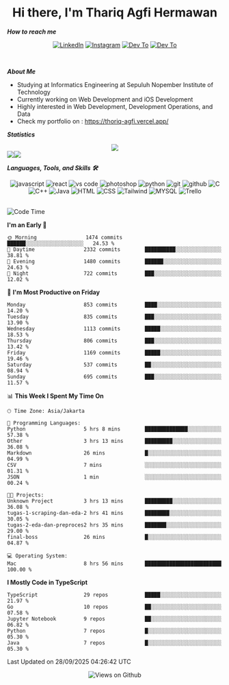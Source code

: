 <div align="center">
  <h1>Hi there, I'm Thariq Agfi Hermawan</h1>
</div>


***How to reach me***
<p align='center'>
   <a href="https://www.linkedin.com/in/thariqagfihermawan" target="_blank"><img src="https://img.shields.io/badge/LinkedIn-0077B5?style=for-the-badge&logo=linkedin&logoColor=white" alt="LinkedIn"></a>
   <a href="https://www.instagram.com/thoriqagfi" target="_blank"><img src="https://img.shields.io/badge/Instagram-E4405F?style=for-the-badge&logo=instagram&logoColor=white" alt="Instagram"></a>
   <a href="https://medium.com/@thoriq.aghfi60" target="_blank"><img src="https://img.shields.io/badge/Medium-12100E?style=for-the-badge&logo=medium&logoColor=white" alt="Dev To"></a>
   <a href="https://linktr.ee/thoriqagfi" target="_blank"><img src="https://img.shields.io/badge/linktree-1de9b6?style=for-the-badge&logo=linktree&logoColor=white" alt="Dev To"></a>
</p>

<br>

***About Me***
- Studying at Informatics Engineering at Sepuluh Nopember Institute of Technology
- Currently working on Web Development and iOS Development
- Highly interested in Web Development, Development Operations, and Data
- Check my portfolio on : https://thoriq-agfi.vercel.app/

***Statistics***

<!-- [![GitHub Streak](http://github-readme-streak-stats.herokuapp.com?user=thoriqagfi&theme=dark)](https://git.io/streak-stats) -->

<div align="center">
  <img src="http://github-readme-streak-stats.herokuapp.com?user=thoriqagfi&theme=chartreuse-dark"/>
</div>

<div align="center">
  <div style="display: flex;">
    <img src="https://github-readme-stats.vercel.app/api/top-langs/?username=thoriqagfi&layout=compact&theme=chartreuse-dark&langs_count=8" />
    <img src="https://github-readme-stats.vercel.app/api?username=thoriqagfi&show_icons=true&theme=chartreuse-dark"/>
  </div>
</div>

<!-- [![Top Langs](https://github-readme-stats.vercel.app/api/top-langs/?username=thoriqagfi&layout=compact&&theme=chartreuse-dark&langs_count=8)](https://github.com/thoriqagfi)
< ![Agfi's GitHub stats](https://github-readme-stats.vercel.app/api?username=thoriqagfi&show_icons=true&theme=chartreuse-dark) -->

***Languages, Tools, and Skills 🛠***

  <div align="center">
    <img src="https://img.shields.io/badge/JavaScript-F7DF1E?style=for-the-badge&logo=javascript&logoColor=black" alt="javascript" />
    <img src="https://img.shields.io/badge/React-61DAFB?style=for-the-badge&logo=react&logoColor=black" alt="react" />
    <img src="https://img.shields.io/badge/vs%20code-007ACC?style=for-the-badge&logo=visual%20studio%20code&logoColor=white" alt="vs code" />
    <img src="https://img.shields.io/badge/adobe%20photoshop-31A8FF?style=for-the-badge&logo=adobe%20photoshop&logoColor=white" alt="photoshop" />
    <img src="https://img.shields.io/badge/python-3776AB?style=for-the-badge&logo=python&logoColor=white" alt="python" />
    <img src="https://img.shields.io/badge/Git-F05032?style=for-the-badge&logo=git&logoColor=white" alt="git" />
    <img src="https://img.shields.io/badge/GitHub-100000?style=for-the-badge&logo=github&logoColor=white" alt="github" />
    <img src="https://img.shields.io/badge/c-%2300599C.svg?style=for-the-badge&logo=c&logoColor=white" alt="C" />
    <img src="https://img.shields.io/badge/c++-%2300599C.svg?style=for-the-badge&logo=c%2B%2B&logoColor=white" alt="C++" />
    <img src="https://img.shields.io/badge/Java-ED8B00?style=for-the-badge&logo=java&logoColor=white" alt="Java"/>
    <img src="https://img.shields.io/badge/HTML5-E34F26?style=for-the-badge&logo=html5&logoColor=white" alt="HTML" />
    <img src="https://img.shields.io/badge/CSS-239120?&style=for-the-badge&logo=css3&logoColor=white" alt ="CSS" />
    <img src="https://img.shields.io/badge/tailwindcss-%2338B2AC.svg?style=for-the-badge&logo=tailwind-css&logoColor=white" alt="Tailwind" />
    <img src="https://img.shields.io/badge/MySQL-00000F?style=for-the-badge&logo=mysql&logoColor=white" alt="MYSQL" />
    <img src="https://img.shields.io/badge/Trello-%23026AA7.svg?style=for-the-badge&logo=Trello&logoColor=white" alt="Trello" />
  </div><br>

<!--START_SECTION:waka-->
![Code Time](http://img.shields.io/badge/Code%20Time-1%2C478%20hrs%205%20mins-blue)

**I'm an Early 🐤** 

```text
🌞 Morning                1474 commits        ██████░░░░░░░░░░░░░░░░░░░   24.53 % 
🌆 Daytime                2332 commits        ██████████░░░░░░░░░░░░░░░   38.81 % 
🌃 Evening                1480 commits        ██████░░░░░░░░░░░░░░░░░░░   24.63 % 
🌙 Night                  722 commits         ███░░░░░░░░░░░░░░░░░░░░░░   12.02 % 
```
📅 **I'm Most Productive on Friday** 

```text
Monday                   853 commits         ████░░░░░░░░░░░░░░░░░░░░░   14.20 % 
Tuesday                  835 commits         ███░░░░░░░░░░░░░░░░░░░░░░   13.90 % 
Wednesday                1113 commits        █████░░░░░░░░░░░░░░░░░░░░   18.53 % 
Thursday                 806 commits         ███░░░░░░░░░░░░░░░░░░░░░░   13.42 % 
Friday                   1169 commits        █████░░░░░░░░░░░░░░░░░░░░   19.46 % 
Saturday                 537 commits         ██░░░░░░░░░░░░░░░░░░░░░░░   08.94 % 
Sunday                   695 commits         ███░░░░░░░░░░░░░░░░░░░░░░   11.57 % 
```


📊 **This Week I Spent My Time On** 

```text
🕑︎ Time Zone: Asia/Jakarta

💬 Programming Languages: 
Python                   5 hrs 8 mins        ██████████████░░░░░░░░░░░   57.38 % 
Other                    3 hrs 13 mins       █████████░░░░░░░░░░░░░░░░   36.08 % 
Markdown                 26 mins             █░░░░░░░░░░░░░░░░░░░░░░░░   04.99 % 
CSV                      7 mins              ░░░░░░░░░░░░░░░░░░░░░░░░░   01.31 % 
JSON                     1 min               ░░░░░░░░░░░░░░░░░░░░░░░░░   00.24 % 

🐱‍💻 Projects: 
Unknown Project          3 hrs 13 mins       █████████░░░░░░░░░░░░░░░░   36.08 % 
tugas-1-scraping-dan-eda-2 hrs 41 mins       ████████░░░░░░░░░░░░░░░░░   30.05 % 
tugas-2-eda-dan-preproces2 hrs 35 mins       ███████░░░░░░░░░░░░░░░░░░   29.00 % 
final-boss               26 mins             █░░░░░░░░░░░░░░░░░░░░░░░░   04.87 % 

💻 Operating System: 
Mac                      8 hrs 56 mins       █████████████████████████   100.00 % 
```

**I Mostly Code in TypeScript** 

```text
TypeScript               29 repos            █████░░░░░░░░░░░░░░░░░░░░   21.97 % 
Go                       10 repos            ██░░░░░░░░░░░░░░░░░░░░░░░   07.58 % 
Jupyter Notebook         9 repos             ██░░░░░░░░░░░░░░░░░░░░░░░   06.82 % 
Python                   7 repos             █░░░░░░░░░░░░░░░░░░░░░░░░   05.30 % 
Java                     7 repos             █░░░░░░░░░░░░░░░░░░░░░░░░   05.30 % 
```




 Last Updated on 28/09/2025 04:26:42 UTC
<!--END_SECTION:waka-->

<div align="center">
<img src="https://komarev.com/ghpvc/?username=thoriqagfi&color=blue" alt="Views on Github" />
</div>
